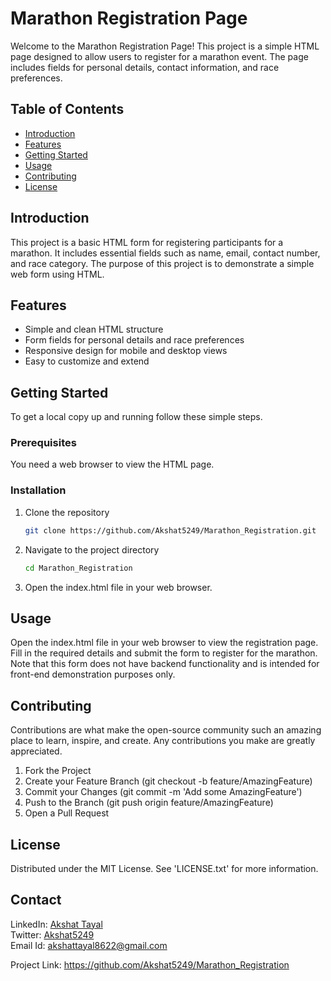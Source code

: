 # Marathon Registration Page

Welcome to the Marathon Registration Page! This project is a simple HTML page designed to allow users to register for a marathon event. The page includes fields for personal details, contact information, and race preferences.

## Table of Contents

- [Introduction](#introduction)
- [Features](#features)
- [Getting Started](#getting-started)
- [Usage](#usage)
- [Contributing](#contributing)
- [License](#license)

## Introduction

This project is a basic HTML form for registering participants for a marathon. It includes essential fields such as name, email, contact number, and race category. The purpose of this project is to demonstrate a simple web form using HTML.

## Features

- Simple and clean HTML structure
- Form fields for personal details and race preferences
- Responsive design for mobile and desktop views
- Easy to customize and extend

## Getting Started

To get a local copy up and running follow these simple steps.

### Prerequisites

You need a web browser to view the HTML page.

### Installation

1. Clone the repository
   ```sh
   git clone https://github.com/Akshat5249/Marathon_Registration.git
2. Navigate to the project directory
   ```sh
   cd Marathon_Registration
3. Open the index.html file in your web browser.

## Usage
Open the index.html file in your web browser to view the registration page. Fill in the required details and submit the form to register for the marathon. Note that this form does not have backend functionality and is intended for front-end demonstration purposes only.


## Contributing
Contributions are what make the open-source community such an amazing place to learn, inspire, and create. Any contributions you make are greatly appreciated.

1. Fork the Project
2. Create your Feature Branch (git checkout -b feature/AmazingFeature)
3. Commit your Changes (git commit -m 'Add some AmazingFeature')
4. Push to the Branch (git push origin feature/AmazingFeature)
5. Open a Pull Request

## License
Distributed under the MIT License. See 'LICENSE.txt' for more information.

## Contact

LinkedIn: [Akshat Tayal](https://www.linkedin.com/in/akshat-tayal)  
Twitter: [Akshat5249](https://twitter.com/Akshat5249)  
Email Id: [akshattayal8622@gmail.com](mailto:akshattayal8622@gmail.com)


Project Link: https://github.com/Akshat5249/Marathon_Registration
